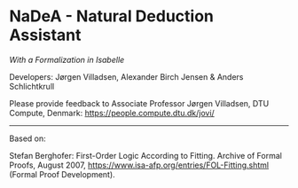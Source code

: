 ﻿NaDeA - Natural Deduction Assistant
===================================

*With a Formalization in Isabelle*

Developers: Jørgen Villadsen, Alexander Birch Jensen & Anders Schlichtkrull

Please provide feedback to Associate Professor Jørgen Villadsen, DTU Compute, Denmark: https://people.compute.dtu.dk/jovi/

---

Based on:

Stefan Berghofer: First-Order Logic According to Fitting. Archive of Formal Proofs, August 2007, https://www.isa-afp.org/entries/FOL-Fitting.shtml (Formal Proof Development).
